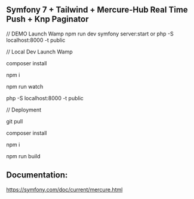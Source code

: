 Symfony 7 + Tailwind + Mercure-Hub Real Time Push + Knp Paginator
-----------------------------------------------------------------

// DEMO
Launch Wamp
npm run dev
symfony server:start        or  php -S localhost:8000 -t public


// Local Dev
Launch Wamp

composer install

npm i

npm run watch

php -S localhost:8000 -t public




// Deployment

git pull

composer install

npm i

npm run build





Documentation:
-------------

https://symfony.com/doc/current/mercure.html